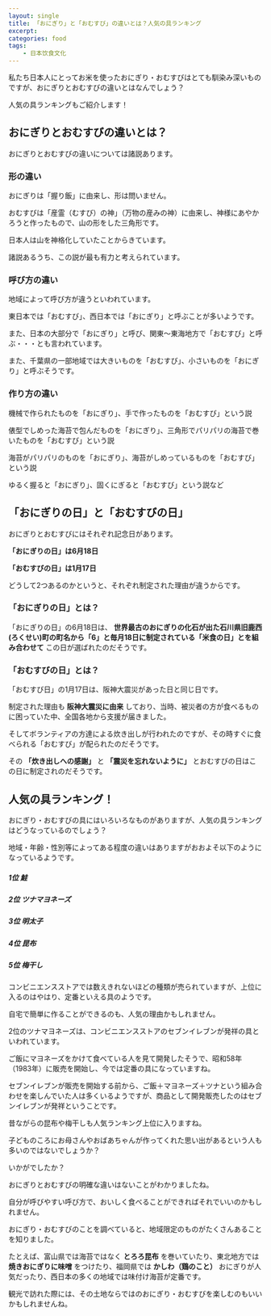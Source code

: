 ```yaml
---
layout: single
title: 「おにぎり」と「おむすび」の違いとは？人気の具ランキング
excerpt: 
categories: food
tags:
    - 日本饮食文化
---
```


私たち日本人にとってお米を使ったおにぎり・おむすびはとても馴染み深いものですが、おにぎりとおむすびの違いとはなんでしょう？

人気の具ランキングもご紹介します！

## おにぎりとおむすびの違いとは？

おにぎりとおむすびの違いについては諸説あります。

###  形の違い

おにぎりは「握り飯」に由来し、形は問いません。

おむすびは「産霊（むすび）の神」（万物の産みの神）に由来し、神様にあやかろうと作ったもので、山の形をした三角形です。

日本人は山を神格化していたことからきています。

諸説あるうち、この説が最も有力と考えられています。

###  呼び方の違い

地域によって呼び方が違うといわれています。

東日本では「おむすび」、西日本では「おにぎり」と呼ぶことが多いようです。

また、日本の大部分で「おにぎり」と呼び、関東～東海地方で「おむすび」と呼ぶ・・・とも言われています。

また、千葉県の一部地域では大きいものを「おむすび」、小さいものを「おにぎり」と呼ぶそうです。

### 作り方の違い

機械で作られたものを「おにぎり」、手で作ったものを「おむすび」という説

俵型でしめった海苔で包んだものを「おにぎり」、三角形でパリパリの海苔で巻いたものを「おむすび」という説

海苔がパリパリのものを「おにぎり」、海苔がしめっているものを「おむすび」という説

ゆるく握ると「おにぎり」、固くにぎると「おむすび」という説など

## 「おにぎりの日」と「おむすびの日」

おにぎりとおむすびにはそれぞれ記念日があります。

**「おにぎりの日」は6月18日**

**「おむすびの日」は1月17日**

どうして2つあるのかというと、それぞれ制定された理由が違うからです。

### 「おにぎりの日」とは？

「おにぎりの日」の6月18日は、 **世界最古のおにぎりの化石が出た石川県旧鹿西(ろくせい)町の町名から「6」と毎月18日に制定されている「米食の日」とを組み合わせて** この日が選ばれたのだそうです。

### 「おむすびの日」とは？

「おむすび日」の1月17日は、阪神大震災があった日と同じ日です。

制定された理由も **阪神大震災に由来** しており、当時、被災者の方が食べるものに困っていた中、全国各地から支援が届きました。

そしてボランティアの方達による炊き出しが行われたのですが、その時すぐに食べられる「おむすび」が配られたのだそうです。

その **「炊き出しへの感謝」** と **「震災を忘れないように」** とおむすびの日はこの日に制定されのだそうです。

  

## 人気の具ランキング！

おにぎり・おむすびの具にはいろいろなものがありますが、人気の具ランキングはどうなっているのでしょう？

地域・年齢・性別等によってある程度の違いはありますがおおよそ以下のようになっているようです。

  
##### **1位 鮭**

##### **2位 ツナマヨネーズ**

##### **3位 明太子**

##### **4位 昆布**

##### **5位 梅干し**

コンビニエンスストアでは数えきれないほどの種類が売られていますが、上位に入るのはやはり、定番といえる具のようです。

自宅で簡単に作ることができるのも、人気の理由かもしれません。

2位のツナマヨネーズは、コンビニエンスストアのセブンイレブンが発祥の具といわれています。

ご飯にマヨネーズをかけて食べている人を見て開発したそうで、昭和58年（1983年）に販売を開始し、今では定番の具になっていますね。

セブンイレブンが販売を開始する前から、ご飯＋マヨネーズ＋ツナという組み合わせを楽しんでいた人は多くいるようですが、商品として開発販売したのはセブンイレブンが発祥ということです。

昔ながらの昆布や梅干しも人気ランキング上位に入りますね。

子どものころにお母さんやおばあちゃんが作ってくれた思い出があるという人も多いのではないでしょうか？

いかがでしたか？

おにぎりとおむすびの明確な違いはないことがわかりましたね。

自分が呼びやすい呼び方で、おいしく食べることができればそれでいいのかもしれません。

おにぎり・おむすびのことを調べていると、地域限定のものがたくさんあることを知りました。

たとえば、富山県では海苔ではなく **とろろ昆布** を巻いていたり、東北地方では **焼きおにぎりに味噌** をつけたり、福岡県では
**かしわ（鶏のこと）** おにぎりが人気だったり、西日本の多くの地域では味付け海苔が定番です。

観光で訪れた際には、その土地ならではのおにぎり・おむすびを楽しむのもいいかもしれませんね。
